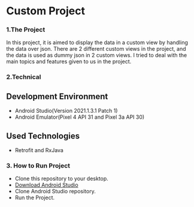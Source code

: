 # Custom Project

### 1.The Project

In this project, it is aimed to display the data in a custom view by handling the data over json. There are 2 different custom views in the project, and the data is used as dummy json in 2 custom views. I tried to deal with the main topics and features given to us in the project. 

### 2.Technical

**Development Environment**
-------------
- Android Studio(Version 2021.1.3.1 Patch 1) 
- Android Emulator(Pixel 4 API 31 and Pixel 3a API 30) 

**Used Technologies**
-------------
- Retrofit and RxJava

### 3. How to Run Project

-	Clone this repository to your desktop.
-	[Download Android Studio]( https://developer.android.com/studio)
-	Clone Android Studio repository.
-	Run the Project.



